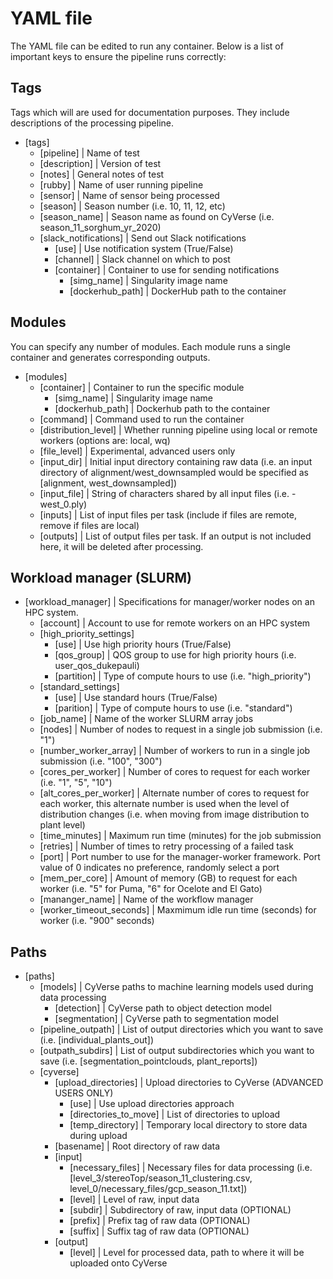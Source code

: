 # YAML file 
The YAML file can be edited to run any container. Below is a list of important keys to ensure the pipeline runs correctly:
## Tags 
Tags which will are used for documentation purposes. They include descriptions of the processing pipeline.
* [tags]
  * [pipeline] | Name of test
  * [description] | Version of test
  * [notes] | General notes of test
  * [rubby] | Name of user running pipeline
  * [sensor] | Name of sensor being processed
  * [season] | Season number (i.e. 10, 11, 12, etc)
  * [season_name] | Season name as found on CyVerse (i.e. season_11_sorghum_yr_2020)
  * [slack_notifications] | Send out Slack notifications
    * [use] | Use notification system (True/False)
    * [channel] | Slack channel on which to post
    * [container] | Container to use for sending notifications
      * [simg_name] | Singularity image name
      * [dockerhub_path] | DockerHub path to the container
## Modules 
You can specify any number of modules. Each module runs a single container and generates corresponding outputs. 
* [modules]
  * [container] | Container to run the specific module
    * [simg_name] | Singularity image name
    * [dockerhub_path] | Dockerhub path to the container
  * [command] | Command used to run the container
  * [distribution_level] | Whether running pipeline using local or remote workers (options are: local, wq)
  * [file_level] | Experimental, advanced users only
  * [input_dir] | Initial input directory containing raw data (i.e. an input directory of alignment/west_downsampled would be specified as [alignment, west_downsampled])
  * [input_file] | String of characters shared by all input files (i.e. -west_0.ply)
  * [inputs] | List of input files per task (include if files are remote, remove if files are local)
  * [outputs] | List of output files per task. If an output is not included here, it will be deleted after processing.

## Workload manager (SLURM)
* [workload_manager] | Specifications for manager/worker nodes on an HPC system.
  * [account] | Account to use for remote workers on an HPC system 
  * [high_priority_settings]
    * [use] | Use high priority hours (True/False)
    * [qos_group] | QOS group to use for high priority hours (i.e. user_qos_dukepauli)
    * [partition] | Type of compute hours to use (i.e. "high_priority")
  * [standard_settings]
    * [use] | Use standard hours (True/False)
    * [parition] | Type of compute hours to use (i.e. "standard")
  * [job_name] | Name of the worker SLURM array jobs
  * [nodes] | Number of nodes to request in a single job submission (i.e. "1")
  * [number_worker_array] | Number of workers to run in a single job submission (i.e. "100", "300") 
  * [cores_per_worker] | Number of cores to request for each worker (i.e. "1", "5", "10")
  * [alt_cores_per_worker] | Alternate number of cores to request for each worker, this alternate number is used when the level of distribution changes (i.e. when moving from image distribution to plant level)
  * [time_minutes] | Maximum run time (minutes) for the job submission
  * [retries] | Number of times to retry processing of a failed task
  * [port] | Port number to use for the manager-worker framework. Port value of 0 indicates no preference, randomly select a port
  * [mem_per_core] | Amount of memory (GB) to request for each worker (i.e. "5" for Puma, "6" for Ocelote and El Gato)
  * [mananger_name] | Name of the workflow manager
  * [worker_timeout_seconds] | Maxmimum idle run time (seconds) for worker (i.e. "900" seconds)

## Paths 
* [paths]
  * [models] | CyVerse paths to machine learning models used during data processing
    * [detection] | CyVerse path to object detection model
    * [segmentation] | CyVerse path to segmentation model
  * [pipeline_outpath] | List of output directories which you want to save (i.e. [individual_plants_out])
  * [outpath_subdirs] | List of output subdirectories which you want to save (i.e. [segmentation_pointclouds, plant_reports])
  * [cyverse]
    * [upload_directories] | Upload directories to CyVerse (ADVANCED USERS ONLY)
      * [use] | Use upload directories approach
      * [directories_to_move] | List of directories to upload
      * [temp_directory] | Temporary local directory to store data during upload
    * [basename] | Root directory of raw data
    * [input]
      * [necessary_files] | Necessary files for data processing (i.e. [level_3/stereoTop/season_11_clustering.csv, level_0/necessary_files/gcp_season_11.txt])
      * [level] | Level of raw, input data
      * [subdir] | Subdirectory of raw, input data (OPTIONAL)
      * [prefix] | Prefix tag of raw data (OPTIONAL)
      * [suffix] | Suffix tag of raw data (OPTIONAL)
    * [output]
      * [level] | Level for processed data, path to where it will be uploaded onto CyVerse
